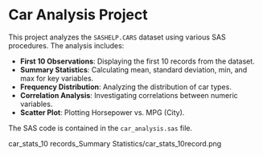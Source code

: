 # Car Analysis Project

This project analyzes the `SASHELP.CARS` dataset using various SAS procedures. The analysis includes:

- **First 10 Observations**: Displaying the first 10 records from the dataset.
- **Summary Statistics**: Calculating mean, standard deviation, min, and max for key variables.
- **Frequency Distribution**: Analyzing the distribution of car types.
- **Correlation Analysis**: Investigating correlations between numeric variables.
- **Scatter Plot**: Plotting Horsepower vs. MPG (City).

The SAS code is contained in the `car_analysis.sas` file.

car_stats_10 records_Summary Statistics/car_stats_10record.png
